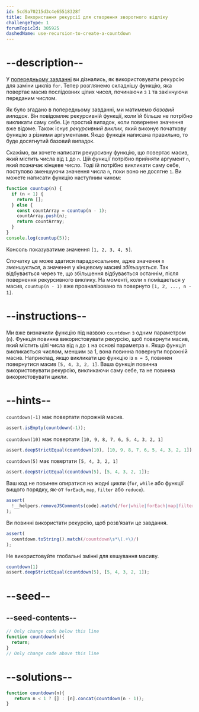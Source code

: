 ```yaml
---
id: 5cd9a70215d3c4e65518328f
title: Використання рекурсії для створення зворотного відліку
challengeType: 1
forumTopicId: 305925
dashedName: use-recursion-to-create-a-countdown
---
```


# --description--

У <a href="/ukrainian/learn/javascript-algorithms-and-data-structures/basic-javascript/replace-loops-using-recursion" target="_blank" rel="noopener noreferrer nofollow">попередньому завданні</a> ви дізнались, як використовувати рекурсію для заміни циклів `for`. Тепер розглянемо складнішу функцію, яка повертає масив послідовних цілих чисел, починаючи з `1` та закінчуючи переданим числом.

Як було згадано в попередньому завданні, ми матимемо <dfn>базовий випадок</dfn>. Він повідомляє рекурсивній функції, коли їй більше не потрібно викликати саму себе. Це простий випадок, коли повернене значення вже відоме. Також існує <dfn>рекурсивний виклик</dfn>, який виконує початкову функцію з різними аргументами. Якщо функція написана правильно, то буде досягнутий базовий випадок.

Скажімо, ви хочете написати рекурсивну функцію, що повертає масив, який містить числа від `1` до `n`. Цій функції потрібно прийняти аргумент `n`, який позначає кінцеве число. Тоді їй потрібно викликати саму себе, поступово зменшуючи значення числа `n`, поки воно не досягне `1`. Ви можете написати функцію наступним чином:

```javascript
function countup(n) {
  if (n < 1) {
    return [];
  } else {
    const countArray = countup(n - 1);
    countArray.push(n);
    return countArray;
  }
}
console.log(countup(5));
```

Консоль показуватиме значення `[1, 2, 3, 4, 5]`.

Спочатку це може здатися парадоксальним, адже значення `n` *зменшується*, а значення у кінцевому масиві *збільшується*. Так відбувається через те, що збільшення відбувається останнім, після повернення рекурсивного виклику. На моменті, коли `n` поміщається у масив, `countup(n - 1)` вже проаналізовано та повернуто `[1, 2, ..., n - 1]`.

# --instructions--

Ми вже визначили функцію під назвою `countdown` з одним параметром (`n`). Функція повинна використовувати рекурсію, щоб повернути масив, який містить цілі числа від `n` до `1` на основі параметра `n`. Якщо функція викликається числом, меншим за 1, вона повинна повернути порожній масив. Наприклад, якщо викликати цю функцію із `n = 5`, повинен повернутися масив `[5, 4, 3, 2, 1]`. Ваша функція повинна використовувати рекурсію, викликаючи саму себе, та не повинна використовувати цикли.

# --hints--

`countdown(-1)` має повертати порожній масив.

```js
assert.isEmpty(countdown(-1));
```

`countdown(10)` має повертати `[10, 9, 8, 7, 6, 5, 4, 3, 2, 1]`

```js
assert.deepStrictEqual(countdown(10), [10, 9, 8, 7, 6, 5, 4, 3, 2, 1]);
```

`countdown(5)` має повертати `[5, 4, 3, 2, 1]`

```js
assert.deepStrictEqual(countdown(5), [5, 4, 3, 2, 1]);
```

Ваш код не повинен опиратися на жодні цикли (`for`, `while` або функції вищого порядку, як-от `forEach`, `map`, `filter` або `reduce`).

```js
assert(
  !__helpers.removeJSComments(code).match(/for|while|forEach|map|filter|reduce/g)
);
```

Ви повинні використати рекурсію, щоб розв’язати це завдання.

```js
assert(
  countdown.toString().match(/countdown\s*\(.+\)/)
);
```

Не використовуйте глобальні змінні для кешування масиву.

```js
countdown(1)
assert.deepStrictEqual(countdown(5), [5, 4, 3, 2, 1]);
```

# --seed--

## --seed-contents--

```js
// Only change code below this line
function countdown(n){
  return;
}
// Only change code above this line
```

# --solutions--

```js
function countdown(n){
   return n < 1 ? [] : [n].concat(countdown(n - 1));
}
```
